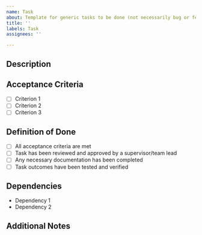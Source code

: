 ```yaml
---
name: Task
about: Template for generic tasks to be done (not necessarily bug or feature)
title: ''
labels: Task
assignees: ''

---
```


<!-- AVOID INCLUDING SENSITIVE INFORMATION WHERE POSSIBLE !!!-->

## Description
<!-- A clear and concise description of what the task is about. Explain what needs to be done and why it is important -->

## Acceptance Criteria
<!-- A list of criteria to be met to consider this task completed -->
- [ ] Criterion 1
- [ ] Criterion 2
- [ ] Criterion 3

## Definition of Done
<!-- A checklist to define when this task can be marked as complete -->
- [ ] All acceptance criteria are met
- [ ] Task has been reviewed and approved by a supervisor/team lead
- [ ] Any necessary documentation has been completed
- [ ] Task outcomes have been tested and verified

## Dependencies
<!-- List any dependencies that this task might have (like other tasks, issues, or merge requests) -->
- Dependency 1
- Dependency 2

## Additional Notes
<!-- Add any other notes or comments about the task -->
